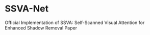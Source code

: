 # SSVA-Net
Official Implementation of SSVA: Self-Scanned Visual Attention for Enhanced Shadow Removal Paper
